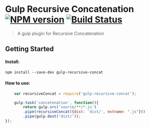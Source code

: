 
# Gulp Recursive Concatenation [![NPM version][npm-image]][npm-url] [![Build Status][travis-image]][travis-url]

> A gulp plugin for Recursive Concatenation


## Getting Started

#### Install:

```
npm install --save-dev gulp-recursive-concat
```

#### How to use:

```javascript
	var recursiveConcat = require('gulp-recursive-concat');

	gulp.task('concatenation', function(){
		return gulp.src('source/**/*.js')
		.pipe(recursiveConcat({dist: 'dist/', extname: ".js"}))
		.pipe(gulp.dest('dist/'));
});
```

[npm-url]: https://www.npmjs.org/package/gulp-recursive-concat
[npm-image]: http://img.shields.io/npm/v/gulp-recursive-concat.svg

[travis-url]: https://travis-ci.org/jansanchez/gulp-recursive-concat
[travis-image]: http://img.shields.io/travis/jansanchez/gulp-recursive-concat.svg